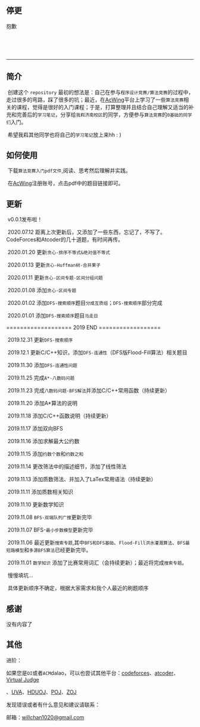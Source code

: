 ## 停更

抱歉

<br>

<br>

<br>

****

## 简介

​		创建这个 `repository` 最初的想法是：自己在参与`程序设计竞赛/算法竞赛`的过程中，走过很多的弯路，踩了很多的坑；最近，在[AcWing](https://www.acwing.com/about/)平台上学习了一些`算法竞赛`相关的课程，觉得是很好的入门课程；于是，打算整理并且结合自己理解又适当的补充和完善后的`学习笔记`，分享给`我嵙济南校区`的同学，方便参与`算法竞赛`的`0基础的同学们`入门。

​		希望我嵙其他同学也将自己的`学习笔记`放上来hh : )

## 如何使用

​		下载`算法竞赛入门pdf文件`,阅读、思考然后理解并实践。

​		在[AcWing](https://www.acwing.com/about/)注册账号，点击pdf中的题目链接即可。

## 更新

​		v0.0.1发布啦！

​		2020.07.12 距离上次更新后，又添加了一些东西，忘记了，不写了。CodeForces和Atcoder的几十道题，有时间再传。	

​		2020.01.20 更新`贪心-排序不等式&绝对值不等式`

​		2020.01.13 更新`贪心-Huffman树-合并果子`

​		2020.01.11 更新`贪心-区间专题-区间分组问题`

​		2020.01.08 添加`贪心-区间专题` 

​		2020.01.02 添加`DFS-搜索顺序`题目`分成互质组`；`DFS-搜索顺序`部分完成

​		2020.01.01 添加`DFS-搜索顺序`题目`马走日`

=================== 2019 END ==================

​		2019.12.31 更新`DFS-搜索顺序`

​		2019.12.1 更新C/C++知识，添加`DFS-连通性`（DFS版Flood-Fill算法）相关题目

​		2019.11.30 添加`DFS-连通性问题`

​		2019.11.25 完成`A*-八数码问题`

​		2019.11.23 完成`八数码问题-BFS解法`并添加C/C++常用函数（持续更新）

​		2019.11.20 添加A*算法的说明

​		2019.11.18 添加C/C++函数说明（持续更新）

​		2019.11.17 添加双向BFS

​		2019.11.16 添加求解最大公约数

​		2019.11.15 添加`约数个数`和`约数之和`

​		2019.11.14 更改筛法中的描述细节，添加了线性筛法

​		2019.11.13 添加质数筛法、并加入了LaTex常用语法（持续更新）

​		2019.11.11 添加质数相关知识

​		2019.11.10 更新数学知识

​		2019.11.08 `BFS-双端队列广搜`更新完毕

​		2019.11.07 BFS-`最小步数模型`更新完毕

​		2019.11.06 最近更新`搜索专题`,其中`BFS和DFS基础`、`Flood-Fill洪水灌溉算法`、`BFS最短路模型`和`多源BFS算法`已经更新完毕。

​		2019.11.01 `数学知识` 添加了比赛常用词汇（会持续更新）；最近将完成`搜索专题`。		

​		慢慢填坑...

​		具体更新顺序不确定，根据大家需求和我个人最近的刷题顺序

## 感谢
没有内容了


## 其他

进阶：

如果您是`OI`或者`ACM`dalao，可以也尝试其他平台：[codeforces](http://codeforces.com/)、[atcoder](https://atcoder.jp/)、[Virtual Judge](https://vjudge.net/)

、[UVA](https://onlinejudge.org/)、[HDUOJ](http://acm.hdu.edu.cn/)、[POJ](http://poj.org/)、[ZOJ](https://zoj.pintia.cn/home)

发现错误或者有什么意见和建议请联系：

邮箱：willchan1020@gmail.com





